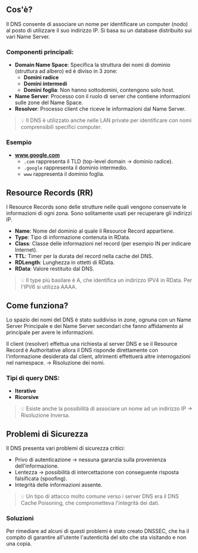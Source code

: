 
## Cos'è?

Il DNS consente di associare un nome per identificare un computer (nodo) al posto di utilizzare il suo indirizzo IP. Si basa su un database distribuito sui vari Name Server.

### Componenti principali:
- **Domain Name Space**: Specifica la struttura dei nomi di dominio (struttura ad albero) ed è diviso in 3 zone:
  - **Domini radice**
  - **Domini intermedi**
  - **Domini foglia**: Non hanno sottodomini, contengono solo host.
- **Name Server**: Processo con il ruolo di server che contiene informazioni sulle zone del Name Space.
- **Resolver**: Processo client che riceve le informazioni dal Name Server.

> 💡 Il DNS è utilizzato anche nelle LAN private per identificare con nomi comprensibili specifici computer.

### Esempio
- **www.google.com**
  - `.com` rappresenta il TLD (top-level domain → dominio radice).
  - `.google` rappresenta il dominio intermedio.
  - `www` rappresenta il dominio foglia.

## Resource Records (RR)

I Resource Records sono delle strutture nelle quali vengono conservate le informazioni di ogni zona. Sono solitamente usati per recuperare gli indirizzi IP.

- **Name**: Nome del dominio al quale il Resource Record appartiene.
- **Type**: Tipo di informazione contenuta in RData.
- **Class**: Classe delle informazioni nel record (per esempio IN per indicare Internet).
- **TTL**: Timer per la durata del record nella cache del DNS.
- **RDLength**: Lunghezza in ottetti di RData.
- **RData**: Valore restituito dal DNS.

> 💡 Il type più basilare è A, che identifica un indirizzo IPV4 in RData. Per l'IPV6 si utilizza AAAA.

## Come funziona?

Lo spazio dei nomi del DNS è stato suddiviso in zone, ognuna con un Name Server Principale e dei Name Server secondari che fanno affidamento al principale per avere le informazioni.

Il client (resolver) effettua una richiesta al server DNS e se il Resource Record è Authoritative allora il DNS risponde direttamente con l'informazione desiderata dal client, altrimenti effettuerà altre interrogazioni nel namespace. → Risoluzione dei nomi.

### Tipi di query DNS:
- **Iterative**
- **Ricorsive**

> 💡 Esiste anche la possibilità di associare un nome ad un indirizzo IP → Risoluzione Inversa.

## Problemi di Sicurezza

Il DNS presenta vari problemi di sicurezza critici:
- Privo di autenticazione → nessuna garanzia sulla provenienza dell'informazione.
- Lentezza → possibilità di intercettazione con conseguente risposta falsificata (spoofing).
- Integrità delle informazioni assente.

> 💡 Un tipo di attacco molto comune verso i server DNS era il DNS Cache Poisoning, che comprometteva l'integrità dei dati.

### Soluzioni

Per rimediare ad alcuni di questi problemi è stato creato DNSSEC, che ha il compito di garantire all'utente l'autenticità del sito che sta visitando e non una copia.
```
